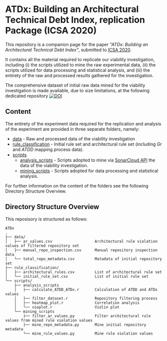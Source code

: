 # ATDx: Building an Architectural Technical Debt Index, replication Package (ICSA 2020)

This repository is a companion page for the paper _"ATDx: Building an Architectural Technical Debt Index"_, submitted to [ICSA 2020](http://icsa-conferences.org/2020/index.html).

It contains all the material required to replicate our viability investigation, including (i) the scripts utilized to mine the raw experimental data, (ii) the scripts utilized for data processing and statistical analysis, and (iii) the entirety of the raw and processed results gathered for the investigation.

The comprehensive dataset of initial raw data mined for the viability investigation is made available, due to size limitations, at the following dedicated repository [![DOI](https://zenodo.org/badge/DOI/10.5281/zenodo.3595502.svg)](https://doi.org/10.5281/zenodo.3595502)

Content
---------------
The entirety of the experiment data required for the replication and analysis of the experiment are provided in three separate folders, namely:

* [data](https://github.com/ICSA20-ATDx/ATDx/tree/master/data) - Raw and processed data of the viability investigation
* [rule_classification](https://github.com/ICSA20-ATDx/ATDx/tree/master/rule_classification) - Initial rule set and architectural rule set (including _Gr_ and _ATDD_ mapping process data).
* [scripts](https://github.com/ICSA20-ATDx/ATDx/tree/master/scripts) 
    * [analysis_scripts](https://github.com/ICSA20-ATDx/ATDx/tree/master/scripts/analysis_scripts) - Scripts adopted to mine via [SonarCloud API](https://sonarcloud.io/) the data of the viability investigation.
    * [mining_scripts](https://github.com/ICSA20-ATDx/ATDx/tree/master/scripts/mining_scripts) - Scripts adopted for data processing and statistical analysis.


For further information on the content of the folders see the following Directory Structure Overview.

Directory Structure Overview
---------------
This reposisory is structured as follows:
 
    ATDx
    .
    ├── data/
    │   ├── ar_values.csv                   Architectural rule violation values of filtered repository set
    │   ├── manual_repo_inspection.csv      Manual repository inspection data
    │   └── total_repo_metadata.csv         Matadata of initial repository set
    ├── rule_classification/
    │   ├── architectural_rules.csv         List of architectural rule set
    │   └── initial_rule_set.csv            List of initial rule set
    └── scripts/
        ├── analysis_scripts
        │   ├── calculate_ATDD_ATDx.r       Calculation of ATDD and ATDx values
        │   ├── filter_dataset.r            Repository filtering process
        │   ├── heatmap_plot.r              Correlation analysis
        │   └── vioplot.r                   Violin plot
        └── mining_scripts
            ├── filter_ar_values.py         Filter architectural rule values from mined rule violation values 
            ├── mine_repo_metadata.py       Mine initial repository metadata 
            └── mine_rule_values.py         Mine rule violation values 

